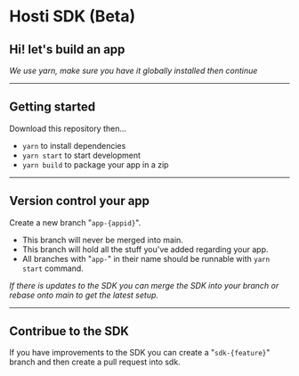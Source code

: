 # Hosti SDK (Beta)

## Hi! let's build an app

_We use yarn, make sure you have it globally installed then continue_

---

## Getting started

Download this repository then...

- `yarn` to install dependencies
- `yarn start` to start development
- `yarn build` to package your app in a zip

---

## Version control your app

Create a new branch "`app-{appid}`".

- This branch will never be merged into main.
- This branch will hold all the stuff you've added regarding your app.
- All branches with "`app-`" in their name should be runnable with `yarn start` command.

_If there is updates to the SDK you can merge the SDK into your branch or rebase onto main to get the latest setup._

---

## Contribue to the SDK

If you have improvements to the SDK you can create a "`sdk-{feature}`" branch and then create a pull request into sdk.
